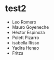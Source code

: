 
# test2

- Leo Romero
- Mauro Goyeneche
- Héctor Espinoza
- Polett Pizarro
- isabella Risso
- Yadira Henao
- Fritza